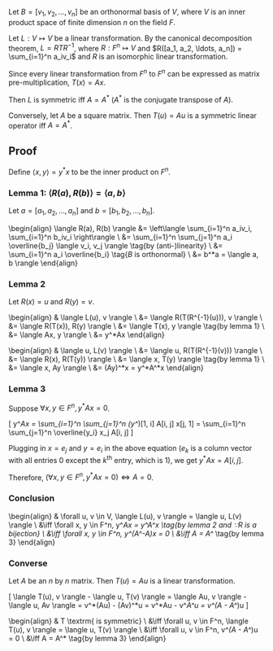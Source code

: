 Let $B = [v_1, v_2, \ldots, v_n]$ be an orthonormal basis of $V$,
where $V$ is an inner product space of finite dimension $n$ on the field $F$.

Let $L: V \mapsto V$ be a linear transformation.
By the canonical decomposition theorem, $L = RTR^{-1}$, where
$R: F^n \mapsto V$ and $R([a_1, a_2, \ldots, a_n]) = \sum_{i=1}^n a_iv_i$
and $R$ is an isomorphic linear transformation.

Since every linear transformation from $F^n$ to $F^n$ can be expressed as
matrix pre-multiplication, $T(x) = Ax$.

Then $L$ is symmetric iff $A = A^*$
($A^*$ is the conjugate transpose of $A$).

Conversely, let $A$ be a square matrix.
Then $T(u) = Au$ is a symmetric linear operator iff $A = A^*$.

## Proof

Define $\langle x, y \rangle = y^*x$ to be the inner product on $F^n$.

### Lemma 1: $\langle R(a), R(b) \rangle = \langle a, b \rangle$

Let $a = [a_1, a_2, \ldots, a_n]$ and $b = [b_1, b_2, \ldots, b_n]$.

\begin{align}
\langle R(a),  R(b) \rangle
&= \left\langle \sum_{i=1}^n a_iv_i, \sum_{i=1}^n b_iv_i \right\rangle
\\ &= \sum_{i=1}^n \sum_{j=1}^n a_i \overline{b_j} \langle v_i, v_j \rangle \tag{by (anti-)linearity}
\\ &= \sum_{i=1}^n a_i \overline{b_i} \tag{$B$ is orthonormal}
\\ &= b^*a = \langle a, b \rangle
\end{align}

### Lemma 2

Let $R(x) = u$ and $R(y) = v$.

\begin{align}
& \langle L(u), v \rangle
\\ &= \langle R(T(R^{-1}(u))), v \rangle
\\ &= \langle R(T(x)), R(y) \rangle
\\ &= \langle T(x), y \rangle \tag{by lemma 1}
\\ &= \langle Ax, y \rangle
\\ &= y^*Ax
\end{align}

\begin{align}
& \langle u, L(v) \rangle
\\ &= \langle u, R(T(R^{-1}(v))) \rangle
\\ &= \langle R(x), R(T(y)) \rangle
\\ &= \langle x, T(y) \rangle \tag{by lemma 1}
\\ &= \langle x, Ay \rangle
\\ &= (Ay)^*x = y^*A^*x
\end{align}

### Lemma 3

Suppose $\forall x, y \in F^n, y^*Ax = 0$.

\[ y^*Ax
= \sum_{i=1}^n \sum_{j=1}^n (y^*)[1, i] A[i, j] x[j, 1]
= \sum_{i=1}^n \sum_{j=1}^n \overline{y_i} x_j A[i, j] \]

Plugging in $x = e_j$ and $y = e_i$ in the above equation
($e_k$ is a column vector with all entries 0 except the $k^{\textrm{th}}$ entry, which is 1),
we get $y^*Ax = A[i, j]$.

Therefore, $(\forall x, y \in F^n, y^*Ax = 0) \iff A = 0$.

### Conclusion

\begin{align}
& \forall u, v \in V, \langle L(u), v \rangle = \langle u, L(v) \rangle
\\ &\iff \forall x, y \in F^n, y^*Ax = y^*A^*x \tag{by lemma 2 and $\because R$ is a bijection}
\\ &\iff \forall x, y \in F^n, y^*(A^*-A)x = 0
\\ &\iff A = A^* \tag{by lemma 3}
\end{align}

### Converse

Let $A$ be an $n$ by $n$ matrix. Then $T(u) = Au$ is a linear transformation.

\[ \langle T(u), v \rangle - \langle u, T(v) \rangle
= \langle Au, v \rangle - \langle u, Av \rangle
= v^*(Au) - (Av)^*u
= v^*Au - v^*A^*u
= v^*(A - A^*)u \]

\begin{align}
& T \textrm{ is symmetric}
\\ &\iff \forall u, v \in F^n, \langle T(u), v \rangle = \langle u, T(v) \rangle
\\ &\iff \forall u, v \in F^n, v^*(A - A^*)u = 0
\\ &\iff A = A^* \tag{by lemma 3}
\end{align}
